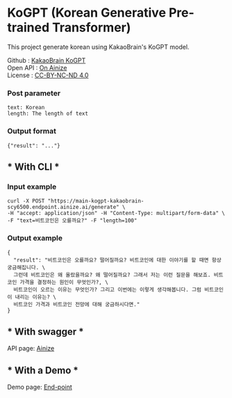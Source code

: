 # KoGPT (Korean Generative Pre-trained Transformer)

This project generate korean using KakaoBrain's KoGPT model.

Github : [KakaoBrain KoGPT](https://github.com/kakaobrain/kogpt)  
Open API : [On Ainize](https://ainize.ai/scy6500/kogpt-kakaobrain?branch=main)  
License : [CC-BY-NC-ND 4.0](https://github.com/kakaobrain/kogpt/blob/main/LICENSE.cc-by-nc-nd-4.0)

### Post parameter

    text: Korean
    length: The length of text


### Output format

    {"result": "..."}


## * With CLI *

### Input example


    curl -X POST "https://main-kogpt-kakaobrain-scy6500.endpoint.ainize.ai/generate" \
    -H "accept: application/json" -H "Content-Type: multipart/form-data" \
    -F "text=비트코인은 오를까요?" -F "length=100"
    

### Output example


    {
      "result": "비트코인은 오를까요? 떨어질까요? 비트코인에 대한 이야기를 할 때면 항상 궁금해집니다. \ 
      그런데 비트코인은 왜 올랐을까요? 왜 떨어질까요? 그래서 저는 이런 질문을 해보죠. 비트코인 가격을 결정하는 원인이 무엇인가?, \ 
      비트코인이 오르는 이유는 무엇인가? 그리고 이번에는 이렇게 생각해봅니다. 그럼 비트코인이 내리는 이유는? \ 
      비트코인 가격과 비트코인 전망에 대해 궁금하시다면."
    }


## * With swagger *

API page: [Ainize](https://ainize.ai/scy6500/kogpt-kakaobrain?branch=main)

## * With a Demo *

Demo page: [End-point](https://main-kogpt-kakaobrain-scy6500.endpoint.ainize.ai/)
